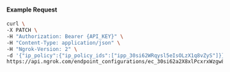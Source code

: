 <!-- Code generated for API Clients. DO NOT EDIT. -->

#### Example Request

```bash
curl \
-X PATCH \
-H "Authorization: Bearer {API_KEY}" \
-H "Content-Type: application/json" \
-H "Ngrok-Version: 2" \
-d '{"ip_policy":{"ip_policy_ids":["ipp_30si62WRqysl5eIsOLzX1q8vZyS"]}}' \
https://api.ngrok.com/endpoint_configurations/ec_30si62a2X8xlPcxrxWzgw8QSOty
```
